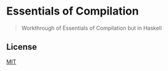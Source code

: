 # Essentials of Compilation

> Workthrough of Essentials of Compilation but in Haskell

## License

[MIT](LICENSE)
